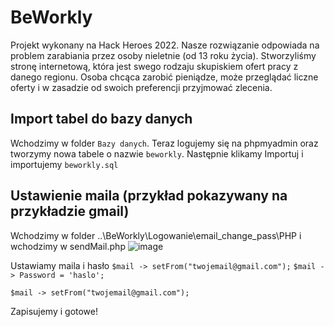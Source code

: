 # BeWorkly
Projekt wykonany na Hack Heroes 2022. 
Nasze rozwiązanie odpowiada na problem zarabiania przez osoby nieletnie (od 13 roku życia). Stworzyliśmy stronę internetową, która jest swego rodzaju skupiskiem ofert pracy z danego regionu. Osoba chcąca zarobić pieniądze, może przeglądać liczne oferty i w zasadzie od swoich preferencji przyjmować zlecenia.

## Import tabel do bazy danych
Wchodzimy w folder `Bazy danych`.
Teraz logujemy się na phpmyadmin oraz tworzymy nowa tabele o nazwie `beworkly`. Następnie klikamy Importuj i importujemy `beworkly.sql`

## Ustawienie maila (przykład pokazywany na przykładzie gmail)
Wchodzimy w folder ..\BeWorkly\Logowanie\email_change_pass\PHP i wchodzimy w sendMail.php
![image](https://user-images.githubusercontent.com/77463212/197414314-8308bed2-fa68-46f8-9a44-7b9cd822701e.png)

Ustawiamy maila i hasło
`$mail -> setFrom("twojemail@gmail.com");`
`$mail -> Password = 'haslo';`

`$mail -> setFrom("twojemail@gmail.com");`

Zapisujemy i gotowe!

